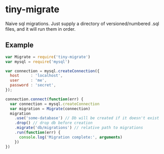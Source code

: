 # tiny-migrate

Naive sql migrations. Just supply a directory of versioned/numbered .sql files,
and it will run them in order.

## Example

```js
var Migrate = require('tiny-migrate')
var mysql = require('mysql')

var connection = mysql.createConnection({
  host     : 'localhost',
  user     : 'me',
  password : 'secret',
});

connection.connect(function(err) {
  var connection = mysql.createConnection
  var migration = Migrate(connection)
  migration
    .use('some-database') // Db will be created if it doesn't exist
    .drop() // drop db before creation
    .migrate('db/migrations') // relative path to migrations
    .run(function(err) {
      console.log('Migration complete:', arguments)
    }) 
})
```
